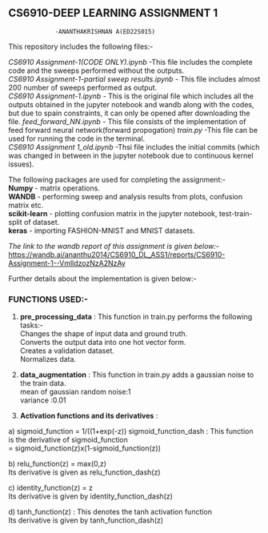 ## CS6910-DEEP LEARNING ASSIGNMENT 1
                 -ANANTHAKRISHNAN A(ED22S015)
This repository includes the following files:- 


  *CS6910 Assignment-1(CODE ONLY).ipynb*  -This file includes the complete code and the sweeps performed without the outputs.   
  *CS6910 Assignment-1-partial sweep results.ipynb* - This file includes almost 200 number of sweeps performed as output.  
  *CS6910 Assignment-1.ipynb* - This is the original file which includes all the outputs obtained in the jupyter notebook and wandb along with the codes, but due to spain
  constraints, it can only be opened after downloading  the file.
  *feed_forward_NN.ipynb* - This file consists of the implementation of feed forward neural network(forward propogation)
  *train.py* -This file can be used for running the code in the terminal.  
  *CS6910 Assignment 1_old.ipynb*  -Thsi file includes the initial commits (which was changed in between in the jupyter notebook due to continuous kernel issues).    
   
The following packages are used for completing the assignment:-  
  **Numpy** - matrix operations.  
  **WANDB** - performing sweep and analysis results from plots, confusion matrix etc.  
  **scikit-learn** - plotting confusion matrix in the jupyter notebook, test-train-split of dataset.  
  **keras** - importing FASHION-MNIST and MNIST datasets.  
  
*The link to the wandb report of this assignment is given below:-*  
https://wandb.ai/ananthu2014/CS6910_DL_ASS1/reports/CS6910-Assignment-1--VmlldzozNzA2NzAy

Further details about the implementation is given below:-  

### FUNCTIONS USED:-  

1) **pre_processing_data** : This function in train.py performs the following tasks:-  
     Changes the shape of input data and ground truth.  
     Converts the output data into one hot vector form.  
     Creates a validation dataset.  
     Normalizes data.  
     
2) **data_augmentation** : This function in train.py adds a gaussian noise to the train data.  
   mean of gaussian random noise:1  
   variance :0.01  
   
3) **Activation functions and its derivatives** :

a) sigmoid_function = 1/((1+exp(-z))
   sigmoid_function_dash : This function is the derivative of sigmoid_function    
                         = sigmoid_function(z)x(1-sigmoid_function(z))  
                         
b) relu_function(z) = max(0,z)  
   Its derivative is given as relu_function_dash(z)    
   
c) identity_function(z) = z  
   Its derivative is given by identity_function_dash(z)    
   
d) tanh_function(z) : This denotes the tanh activation function  
   Its derivative is given by tanh_function_dash(z) 
                   
     
   
   



  
   

